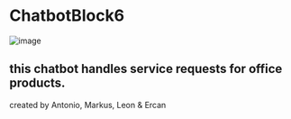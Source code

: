 # ChatbotBlock6
![image](https://user-images.githubusercontent.com/114565705/192719533-d053cf26-1642-4f61-8fec-96f804758fe1.png)

## this chatbot handles service requests for office products.

created by Antonio, Markus, Leon & Ercan 
